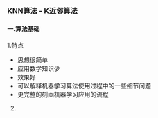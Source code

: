 ### KNN算法 - K近邻算法

#### 一.算法基础
1.特点
*   思想很简单
*   应用数学知识少
*   效果好
*   可以解释机器学习算法使用过程中的一些细节问题
*   更完整的刻画机器学习应用的流程

2.

